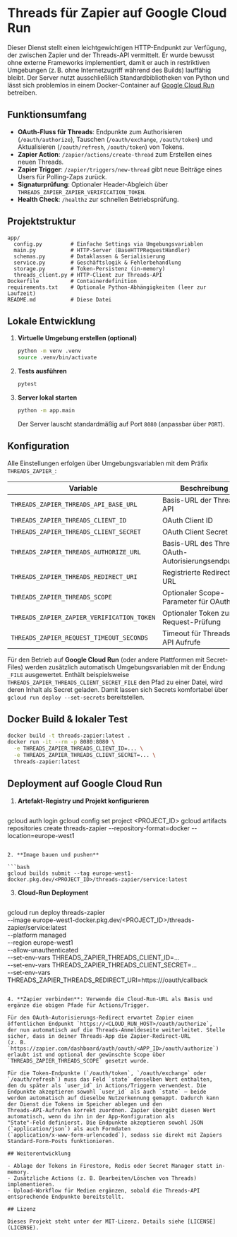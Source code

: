 # Threads für Zapier auf Google Cloud Run

Dieser Dienst stellt einen leichtgewichtigen HTTP-Endpunkt zur Verfügung, der zwischen Zapier und der Threads-API vermittelt. Er wurde bewusst ohne externe Frameworks implementiert, damit er auch in restriktiven Umgebungen (z. B. ohne Internetzugriff während des Builds) lauffähig bleibt. Der Server nutzt ausschließlich Standardbibliotheken von Python und lässt sich problemlos in einem Docker-Container auf [Google Cloud Run](https://cloud.google.com/run) betreiben.

## Funktionsumfang

- **OAuth-Fluss für Threads**: Endpunkte zum Authorisieren (`/oauth/authorize`), Tauschen (`/oauth/exchange`, `/oauth/token`) und Aktualisieren (`/oauth/refresh`, `/oauth/token`) von Tokens.
- **Zapier Action**: `/zapier/actions/create-thread` zum Erstellen eines neuen Threads.
- **Zapier Trigger**: `/zapier/triggers/new-thread` gibt neue Beiträge eines Users für Polling-Zaps zurück.
- **Signaturprüfung**: Optionaler Header-Abgleich über `THREADS_ZAPIER_ZAPIER_VERIFICATION_TOKEN`.
- **Health Check**: `/healthz` zur schnellen Betriebsprüfung.

## Projektstruktur

```
app/
  config.py         # Einfache Settings via Umgebungsvariablen
  main.py           # HTTP-Server (BaseHTTPRequestHandler)
  schemas.py        # Dataklassen & Serialisierung
  service.py        # Geschäftslogik & Fehlerbehandlung
  storage.py        # Token-Persistenz (in-memory)
  threads_client.py # HTTP-Client zur Threads-API
Dockerfile          # Containerdefinition
requirements.txt    # Optionale Python-Abhängigkeiten (leer zur Laufzeit)
README.md           # Diese Datei
```

## Lokale Entwicklung

1. **Virtuelle Umgebung erstellen (optional)**

   ```bash
   python -m venv .venv
   source .venv/bin/activate
   ```

2. **Tests ausführen**

   ```bash
   pytest
   ```

3. **Server lokal starten**

   ```bash
   python -m app.main
   ```

   Der Server lauscht standardmäßig auf Port `8080` (anpassbar über `PORT`).

## Konfiguration

Alle Einstellungen erfolgen über Umgebungsvariablen mit dem Präfix `THREADS_ZAPIER_`:

| Variable | Beschreibung | Standardwert |
| --- | --- | --- |
| `THREADS_ZAPIER_THREADS_API_BASE_URL` | Basis-URL der Threads API | `https://graph.threads.net` |
| `THREADS_ZAPIER_THREADS_CLIENT_ID` | OAuth Client ID | `demo-client-id` |
| `THREADS_ZAPIER_THREADS_CLIENT_SECRET` | OAuth Client Secret | `demo-client-secret` |
| `THREADS_ZAPIER_THREADS_AUTHORIZE_URL` | Basis-URL des Threads OAuth-Autorisierungsendpunkts | `https://www.threads.net/oauth/authorize` |
| `THREADS_ZAPIER_THREADS_REDIRECT_URI` | Registrierte Redirect-URL | `https://example.com/oauth/callback` |
| `THREADS_ZAPIER_THREADS_SCOPE` | Optionaler Scope-Parameter für OAuth | leer |
| `THREADS_ZAPIER_ZAPIER_VERIFICATION_TOKEN` | Optionaler Token zur Request-Prüfung | leer |
| `THREADS_ZAPIER_REQUEST_TIMEOUT_SECONDS` | Timeout für Threads-API Aufrufe | `10.0` |

Für den Betrieb auf **Google Cloud Run** (oder andere Plattformen mit Secret-Files) werden zusätzlich automatisch Umgebungsvariablen mit der Endung `_FILE` ausgewertet. Enthält beispielsweise `THREADS_ZAPIER_THREADS_CLIENT_SECRET_FILE` den Pfad zu einer Datei, wird deren Inhalt als Secret geladen. Damit lassen sich Secrets komfortabel über `gcloud run deploy --set-secrets` bereitstellen.

## Docker Build & lokaler Test

```bash
docker build -t threads-zapier:latest .
docker run -it --rm -p 8080:8080 \
  -e THREADS_ZAPIER_THREADS_CLIENT_ID=... \
  -e THREADS_ZAPIER_THREADS_CLIENT_SECRET=... \
  threads-zapier:latest
```

## Deployment auf Google Cloud Run

1. **Artefakt-Registry und Projekt konfigurieren**

   ```bash
gcloud auth login
gcloud config set project <PROJECT_ID>
gcloud artifacts repositories create threads-zapier --repository-format=docker --location=europe-west1
   ```

2. **Image bauen und pushen**

   ```bash
gcloud builds submit --tag europe-west1-docker.pkg.dev/<PROJECT_ID>/threads-zapier/service:latest
   ```

3. **Cloud-Run Deployment**

   ```bash
gcloud run deploy threads-zapier \
  --image europe-west1-docker.pkg.dev/<PROJECT_ID>/threads-zapier/service:latest \
  --platform managed \
  --region europe-west1 \
  --allow-unauthenticated \
  --set-env-vars THREADS_ZAPIER_THREADS_CLIENT_ID=... \
  --set-env-vars THREADS_ZAPIER_THREADS_CLIENT_SECRET=... \
  --set-env-vars THREADS_ZAPIER_THREADS_REDIRECT_URI=https://<DOMAIN>/oauth/callback
   ```

4. **Zapier verbinden**: Verwende die Cloud-Run-URL als Basis und ergänze die obigen Pfade für Actions/Trigger.

  Für den OAuth-Autorisierungs-Redirect erwartet Zapier einen öffentlichen Endpunkt `https://<CLOUD_RUN_HOST>/oauth/authorize`,
  der nun automatisch auf die Threads-Anmeldeseite weiterleitet. Stelle sicher, dass in deiner Threads-App die Zapier-Redirect-URL
  (z. B. `https://zapier.com/dashboard/auth/oauth/<APP_ID>/oauth/authorize`) erlaubt ist und optional der gewünschte Scope über
  `THREADS_ZAPIER_THREADS_SCOPE` gesetzt wurde.

  Für die Token-Endpunkte (`/oauth/token`, `/oauth/exchange` oder `/oauth/refresh`) muss das Feld `state` denselben Wert enthalten,
  den du später als `user_id` in Actions/Triggern verwendest. Die Endpunkte akzeptieren sowohl `user_id` als auch `state` – beide
  werden automatisch auf dieselbe Nutzerkennung gemappt. Dadurch kann der Dienst die Tokens im Speicher ablegen und den
  Threads-API-Aufrufen korrekt zuordnen. Zapier übergibt diesen Wert automatisch, wenn du ihn in der App-Konfiguration als
  "State"-Feld definierst. Die Endpunkte akzeptieren sowohl JSON (`application/json`) als auch Formdaten
  (`application/x-www-form-urlencoded`), sodass sie direkt mit Zapiers Standard-Form-Posts funktionieren.

## Weiterentwicklung

- Ablage der Tokens in Firestore, Redis oder Secret Manager statt in-memory.
- Zusätzliche Actions (z. B. Bearbeiten/Löschen von Threads) implementieren.
- Upload-Workflow für Medien ergänzen, sobald die Threads-API entsprechende Endpunkte bereitstellt.

## Lizenz

Dieses Projekt steht unter der MIT-Lizenz. Details siehe [LICENSE](LICENSE).
